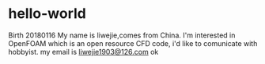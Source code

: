 # hello-world
Birth 20180116
My name is liwejie,comes from China.
I'm interested in OpenFOAM which is an open resource CFD code, i'd like to comunicate with hobbyist.
my email is liwejie1903@126.com
ok
